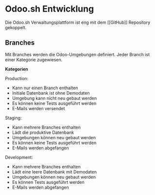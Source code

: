 # Odoo.sh Entwicklung

Die Odoo.sh Verwaltungsplattform ist eng mit dem [[GitHub]] Repository gekoppelt.

## Branches

Mit Branches werden die Odoo-Umgebungen definiert. Jeder Branch ist einer Kategorie zugewiesen.

**Kategorien**

Production:
* Kann nur einen Branch enthalten
* Initiale Datenbank ist ohne Demodaten
* Umgebung kann nicht neu gebaut werden
* Es können keine Tests ausgeführt werden
* E-Mails werden versendet

Staging:
* Kann mehrere Branches enthalten
* Lädt die produktive Datenbank
* Umgebungen können neu gebaut werden
* Es können keine Tests ausgeführt werden
* E-Mails werden abgefangen

Development:
* Kann mehrere Branches enthalten
* Lädt eine leere Datenbank mit Demodaten
* Umgebungen können neu gebaut werden
* Es können Tests ausgeführt werden
* E-Mails werden abgefangen
